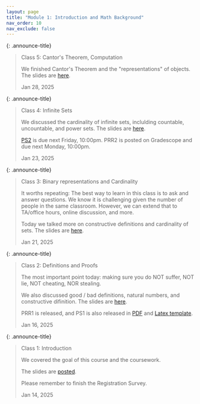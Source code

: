 ```yaml
---
layout: page
title: "Module 1: Introduction and Math Background"
nav_order: 10
nav_exclude: false
---
```


{: .announce-title}
> Class 5: Cantor's Theorem, Computation
> 
> We finished Cantor's Theorem and the "representations" of objects. The slides are [here](assets/pdf/cs3120-class5-ink.pdf).
> 
> Jan 28, 2025

{: .announce-title}
> Class 4: Infinite Sets
> 
> We discussed the cardinality of infinite sets, inclulding countable, uncountable, and power sets. The slides are [here](assets/pdf/cs3120-class4-ink.pdf).
> 
> [PS2](https://colab.research.google.com/drive/1C3WkLMtxUBjmi5mN5njrPfKLTBQ6KpcJ?usp=sharing) is due next Friday, 10:00pm. PRR2 is posted on Gradescope and due next Monday, 10:00pm. 
> 
> Jan 23, 2025

{: .announce-title}
> Class 3: Binary representations and Cardinality
> 
> It worths repeating: The best way to learn in this class is to ask and answer questions. We know it is challenging given the number of people in the same classroom. However, we can extend that to TA/office hours, online discussion, and more.
> 
> Today we talked more on constructive definitions and cardinality of sets. The slides are [here](assets/pdf/cs3120-class3-ink.pdf).
> 
> Jan 21, 2025

{: .announce-title}
> Class 2: Definitions and Proofs
> 
> The most important point today: making sure you do NOT suffer, NOT lie, NOT cheating, NOR stealing.
> 
> We also discussed good / bad definitions, natural numbers, and constructive difinition. The slides are [here](assets/pdf/cs3120-class2-ink.pdf).
> 
> PRR1 is released, and PS1 is also released in [PDF](assets/pdf/cs3120-ps1.pdf) and [Latex template](https://www.overleaf.com/read/qjqncgcjmvgw#6a8554).
> 
> Jan 16, 2025

{: .announce-title}
> Class 1: Introduction
> 
> We covered the goal of this course and the coursework.
> 
> The slides are [posted](assets/pdf/cs3120-class1.pdf).
> 
> Please remember to finish the Registration Survey.
> 
> Jan 14, 2025
